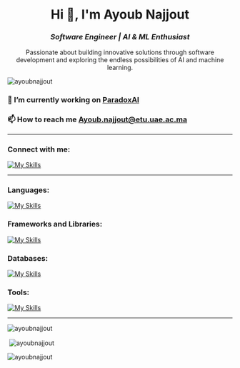 <h1 align="center">
  <b>Hi 👋, I'm Ayoub Najjout</b>  
</h1>

<h3 align="center">
  <i>Software Engineer | AI & ML Enthusiast</i>  
</h3>

<p align="center">
  Passionate about building innovative solutions through software development and exploring the endless possibilities of AI and machine learning.
</p>

<p align="left"> 
  <img src="https://komarev.com/ghpvc/?username=ayoubnajjout&label=Profile%20views&color=0e75b6&style=flat" alt="ayoubnajjout" /> 
</p>

### 🌱 I’m currently working on **[ParadoxAI](https://github.com/username/paradoxai)**

### 📫 How to reach me **Ayoub.najjout@etu.uae.ac.ma**

---

### Connect with me:
[![My Skills](https://skillicons.dev/icons?i=linkedin)](https://www.linkedin.com/in/ayoubnajjout/)

---

### Languages:
[![My Skills](https://skillicons.dev/icons?i=python,java,html,css,ts,js)](https://skillicons.dev)

### Frameworks and Libraries:
[![My Skills](https://skillicons.dev/icons?i=react,angular,flutter,tailwindcss,spring,fastapi,flask)](https://skillicons.dev)

### Databases:
[![My Skills](https://skillicons.dev/icons?i=mysql,postgres,mongodb)](https://skillicons.dev)

### Tools:
[![My Skills](https://skillicons.dev/icons?i=docker,postman,git)](https://skillicons.dev)

---

<p><img align="center" src="https://github-readme-streak-stats.herokuapp.com/?user=ayoubnajjout&theme=dark" alt="ayoubnajjout" /></p>

<p>&nbsp;<img align="center" src="https://github-readme-stats.vercel.app/api?username=ayoubnajjout&show_icons=true&locale=en&theme=dark" alt="ayoubnajjout" /></p>

<p><img align="left" src="https://github-readme-stats.vercel.app/api/top-langs?username=ayoubnajjout&show_icons=true&locale=en&layout=compact&theme=dark" alt="ayoubnajjout" /></p>
